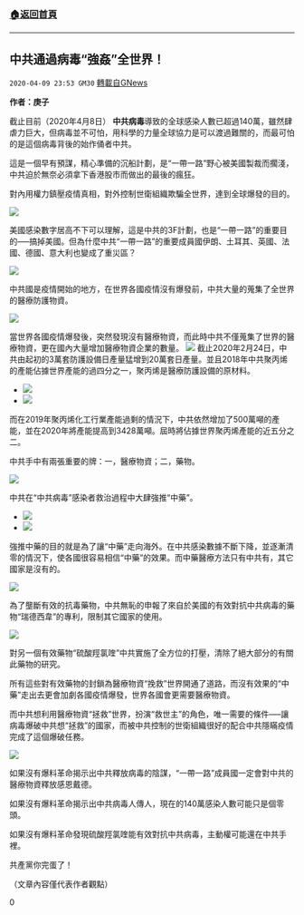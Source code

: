 ###  [:house:返回首頁](https://github.com/ourhimalayas/txt)
---

## 中共通過病毒“強姦”全世界！
`2020-04-09 23:53 GM30` [轉載自GNews](https://gnews.org/zh-hant/167796/)

**作者：庚子**

截止目前（2020年4月8日） **中共病毒**導致的全球感染人數已超過140萬，雖然肆虐力巨大，但病毒並不可怕，用科學的力量全球協力是可以渡過難關的，而最可怕的是這個病毒背後的始作俑者中共。

這是一個早有預謀，精心準備的沉船計劃，是“一帶一路”野心被美國製裁而擱淺，中共迫於無奈必須拿下香港股市而做出的最後的瘋狂。

對內用權力鎮壓疫情真相，對外控制世衛組織欺騙全世界，達到全球爆發的目的。

![](https://s3.amazonaws.com/gnews-media-offload/wp-content/uploads/2020/04/09221157/1-75.jpg)

美國感染數字居高不下可以理解，這是中共的3F計劃，也是“一帶一路”的重要目的—–搞掉美國。但為什麼中共“一帶一路”的重要成員國伊朗、土耳其、英國、法國、德國、意大利也變成了重災區？

![](https://s3.amazonaws.com/gnews-media-offload/wp-content/uploads/2020/04/09221242/2-55.jpg)

中共國是疫情開始的地方，在世界各國疫情沒有爆發前，中共大量的蒐集了全世界的醫療防護物資。

![](https://s3.amazonaws.com/gnews-media-offload/wp-content/uploads/2020/04/09221556/3-42.jpg)

當世界各國疫情爆發後，突然發現沒有醫療物資，而此時中共不僅蒐集了世界的醫療物資，更在國內大量增加醫療物資企業的數量。
![](https://s3.amazonaws.com/gnews-media-offload/wp-content/uploads/2020/04/09221631/4-31.jpg)
截止2020年2月24日，中共由起初的3萬套防護設備日產量猛增到20萬套日產量。並且2018年中共聚丙烯的產能佔據世界產能的過四分之一，聚丙烯是醫療防護設備的原材料。

- ![](https://s3.amazonaws.com/gnews-media-offload/wp-content/uploads/2020/04/09221711/5-17.png)
- ![](https://s3.amazonaws.com/gnews-media-offload/wp-content/uploads/2020/04/09221720/6-10.jpg)


而在2019年聚丙烯化工行業產能過剩的情況下，中共依然增加了500萬噸的產能，並在2020年將產能提高到3428萬噸。屆時將佔據世界聚丙烯產能的近五分之二。

中共手中有兩張重要的牌：一，醫療物資；二，藥物。

![](https://s3.amazonaws.com/gnews-media-offload/wp-content/uploads/2020/04/09221759/7-8.jpg)

中共在“中共病毒”感染者救治過程中大肆強推“中藥”。

- ![](https://s3.amazonaws.com/gnews-media-offload/wp-content/uploads/2020/04/09221850/8-3.jpg)
- ![](https://s3.amazonaws.com/gnews-media-offload/wp-content/uploads/2020/04/09221901/9-2.jpg)


強推中藥的目的就是為了讓“中藥”走向海外。在中共感染數據不斷下降，並逐漸清零的情況下，使各國很容易相信“中藥”的效果。而中藥醫療方法只有中共有，其它國家是沒有的。

![](https://s3.amazonaws.com/gnews-media-offload/wp-content/uploads/2020/04/09221951/10-4.jpg)

為了壟斷有效的抗毒藥物，中共無恥的申報了來自於美國的有效對抗中共病毒的藥物“瑞德西韋”的專利，限制其它國家的使用。

![](https://s3.amazonaws.com/gnews-media-offload/wp-content/uploads/2020/04/09222035/11-5.jpg)

對另一個有效藥物“硫酸羥氯喹”中共實施了全方位的打壓，清除了絕大部分的有關此藥物的研究。

所有這些對有效藥物的封鎖為醫療物資“挽救”世界開通了道路，而沒有效果的“中藥”走出去更會加劇各國疫情爆發，世界各國會更需要醫療物資。

而中共想利用醫療物資“拯救”世界，扮演“救世主”的角色，唯一需要的條件—–讓病毒爆破中共想“拯救”的國家，而被中共控制的世衛組織很好的配合中共隱瞞疫情完成了這個爆破任務。

![](https://s3.amazonaws.com/gnews-media-offload/wp-content/uploads/2020/04/09222113/12-3.jpg)

如果沒有爆料革命揭示出中共釋放病毒的陰謀，“一帶一路”成員國一定會對中共的醫療物資釋放感恩戴德。

如果沒有爆料革命揭示出中共病毒人傳人，現在的140萬感染人數可能只是個零頭。

如果沒有爆料革命發現硫酸羥氯喹能有效對抗中共病毒，主動權可能還在中共手裡。

共產黨你完蛋了！

（文章內容僅代表作者觀點）

0
